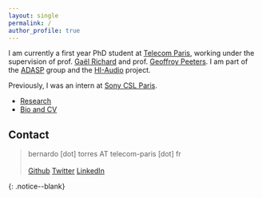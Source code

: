 ```yaml
---
layout: single
permalink: /
author_profile: true
---
```


<script language="JavaScript" type="text/javascript" src="https://code.jquery.com/jquery-latest.min.js"></script>
<script>
$(document).ready(function(){
    $(".abuttons").click(function () {
        var idname= $(this).data('divid');
        $("#"+idname).show("slow");
    });
    $("#div1").hide();
    $("#div2").hide();
    $("#div3").hide();
});
</script>

<div markdown = "1">

I am currently a first year PhD student at [Telecom Paris](https://www.telecom-paris.fr/),  working under the supervision of prof. [Gaël Richard](https://www.telecom-paris.fr/gael-richard) and prof. [Geoffroy Peeters](https://perso.telecom-paristech.fr/gpeeters/). I am part of the [ADASP](https://adasp.telecom-paris.fr/) group and the [HI-Audio](https://hi-audio.imt.fr/) project.

Previously, I was an intern at [Sony CSL Paris](https://cslmusicteam.sony.fr/).


- [Research](/research/) <br>
  <!-- * [Publications](/publications/) -->
- [Bio and CV](/bio_cv/)

## Contact 
<!-- > Bernardo Torres -->
> bernardo [dot] torres AT telecom-paris [dot] fr <br> <br>
 <i class="fab fa-fw fa-github"></i> [Github](
  https://github.com/bernardo-torress) <i class="fab fa-fw fa-twitter"></i> [Twitter](
  https://twitter.com/torres_be_)  <i class="fab fa-fw fa-linkedin"></i> [LinkedIn](https://www.linkedin.com/in/bernardo-ferreira-torres/) 

<!-- Add line break -->

<!-- Add twitter link with twitter icon on the left using fab fa-fw fa-twitter -->





</div>{: .notice--blank}
